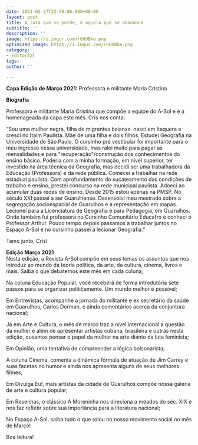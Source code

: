 ```yaml
---
date: 2021-02-27T22:59:00.000+00:00
layout: post
title: A luta que se perde, é aquela que se abandona
subtitle: ''
description: ''
image: https://i.imgur.com/r6GUBke.png
optimized_image: https://i.imgur.com/r6GUBke.png
category:
- Editorial
tags: 
author: ''

---
```

**Capa Edição de Março 2021:** Professora e militante Maria Cristina

**Biografia**

Professora e militante Maria Cristina que compõe a equipe do A-Sol e é a homenageada da capa este mês. Cris nos conta:

“Sou uma mulher negra, filha de migrantes baianxs. nasci em Itaquera e cresci no Itaim Paulista. Mãe de uma filha e dois filhos. Estudei Geografia na Universidade de São Paulo. O cursinho pré vestibular foi importante para o meu ingresso nessa universidade, mas ralei muito para pagar as mensalidades e para "recuperação"/construção dos conhecimentos do ensino básico. Poderia com a minha formação, em nível superior, ter investido na área técnica da Geografia, mas decidi ser uma trabalhadora da Educação (Professora) e da rede pública. Comecei a trabalhar na rede estadual paulista. Com aprofundamento do sucateamento das condições de trabalho e ensino, prestei concurso na rede municipal paulista. Adoeci ao acumular duas redes de ensino. Desde 2015 estou apenas na PMSP. No século XXI passei a ser Guarulhense. Desenvolvi meu mestrado sobre a segregação socioespacial de Guarulhos e a representação em mapas. Lecionei para a Licenciatura de Geografia e para Pedagogia, em Guarulhos. Onde também fui professora no Cursinho Comunitário Educafro e conheci o Professor Arthur. Pouco tempo depois passamos a trabalhar juntos no Espaço A-Sol e no cursinho passei a lecionar Geografia.”

Tamo junto, Cris!

**Edição Março 2021**  
Nesta edição, a Revista A-Sol compõe em seus temas os assuntos que nos introduz ao mundo da teoria política, da arte, da cultura, cinema, livros e mais. Saiba o que debatemos este mês em cada coluna;

Na coluna Educação Popular, você receberá de forma introdutória sete passos para se organizar politicamente. Um mundo melhor é possível;

Em Entrevistas, acompanhe a jornada do militante e ex secretário da saúde em Guarulhos, Carlos Derman, e ainda comentários acerca da conjuntura nacional;

Já em Arte e Cultura, o mês de março traz a nível internacional a questão da mulher e além de apresentar artistas cubana, brasileira e outras nesta edição, ousamos pensar o papel da mulher na arte diante da luta feminista;

Em Opinião, uma tentativa de compreender a lógica bolsonarista;

A coluna Cinema, comenta a dinâmica fórmula de atuação de Jim Carrey e suas facetas no humor e ainda nos apresenta alguns de seus melhores filmes;

Em Divulga Eu!, mais artistas da cidade de Guarulhos compõe nossa galeria de arte e cultura popular;

Em Resenhas, o clássico A Moreninha nos direciona a meados do séc. XIX e nos faz refletir sobre sua importância para a literatura nacional;

No Espaço A-Sol, saiba tudo o que rolou no nosso movimento social no mês de Março!

Boa leitura!